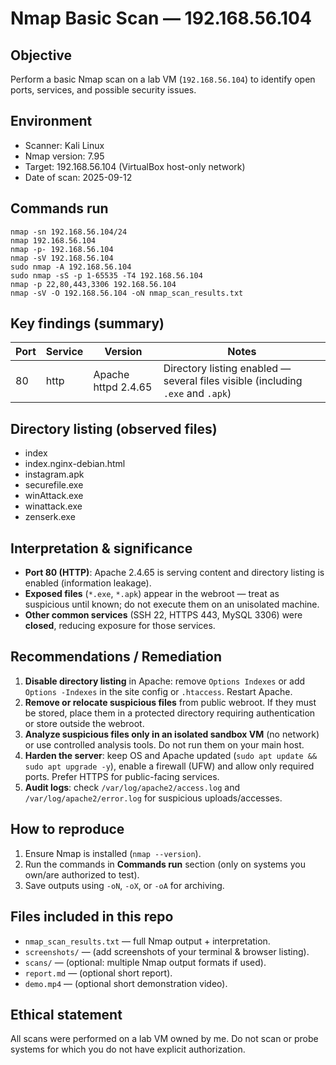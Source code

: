 # Nmap Basic Scan — 192.168.56.104

## Objective
Perform a basic Nmap scan on a lab VM (`192.168.56.104`) to identify open ports, services, and possible security issues.

## Environment
- Scanner: Kali Linux
- Nmap version: 7.95
- Target: 192.168.56.104 (VirtualBox host-only network)
- Date of scan: 2025-09-12

## Commands run
```
nmap -sn 192.168.56.104/24
nmap 192.168.56.104
nmap -p- 192.168.56.104
nmap -sV 192.168.56.104
sudo nmap -A 192.168.56.104
sudo nmap -sS -p 1-65535 -T4 192.168.56.104
nmap -p 22,80,443,3306 192.168.56.104
nmap -sV -O 192.168.56.104 -oN nmap_scan_results.txt
```

## Key findings (summary)
| Port | Service | Version | Notes |
|------|---------|---------|-------|
| 80   | http    | Apache httpd 2.4.65 | Directory listing enabled — several files visible (including `.exe` and `.apk`) |

## Directory listing (observed files)
- index
- index.nginx-debian.html
- instagram.apk
- securefile.exe
- winAttack.exe
- winattack.exe
- zenserk.exe

## Interpretation & significance
- **Port 80 (HTTP)**: Apache 2.4.65 is serving content and directory listing is enabled (information leakage).  
- **Exposed files** (`*.exe`, `*.apk`) appear in the webroot — treat as suspicious until known; do not execute them on an unisolated machine.  
- **Other common services** (SSH 22, HTTPS 443, MySQL 3306) were **closed**, reducing exposure for those services.

## Recommendations / Remediation
1. **Disable directory listing** in Apache: remove `Options Indexes` or add `Options -Indexes` in the site config or `.htaccess`. Restart Apache.  
2. **Remove or relocate suspicious files** from public webroot. If they must be stored, place them in a protected directory requiring authentication or store outside the webroot.  
3. **Analyze suspicious files only in an isolated sandbox VM** (no network) or use controlled analysis tools. Do not run them on your main host.  
4. **Harden the server**: keep OS and Apache updated (`sudo apt update && sudo apt upgrade -y`), enable a firewall (UFW) and allow only required ports. Prefer HTTPS for public-facing services.  
5. **Audit logs**: check `/var/log/apache2/access.log` and `/var/log/apache2/error.log` for suspicious uploads/accesses.

## How to reproduce
1. Ensure Nmap is installed (`nmap --version`).  
2. Run the commands in **Commands run** section (only on systems you own/are authorized to test).  
3. Save outputs using `-oN`, `-oX`, or `-oA` for archiving.

## Files included in this repo
- `nmap_scan_results.txt` — full Nmap output + interpretation.  
- `screenshots/` — (add screenshots of your terminal & browser listing).  
- `scans/` — (optional: multiple Nmap output formats if used).  
- `report.md` — (optional short report).  
- `demo.mp4` — (optional short demonstration video).

## Ethical statement
All scans were performed on a lab VM owned by me. Do not scan or probe systems for which you do not have explicit authorization.
